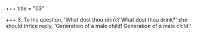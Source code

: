 +++
title = "03"

+++
3. To his question, 'What dost thou drink? What dost thou drink?' she should thrice reply, 'Generation of a male child! Generation of a male child!'
